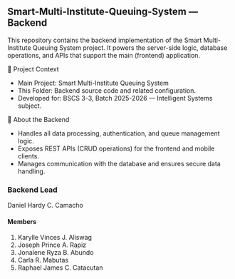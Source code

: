 ## Smart-Multi-Institute-Queuing-System — Backend

This repository contains the backend implementation of the Smart Multi-Institute Queuing System project.
It powers the server-side logic, database operations, and APIs that support the main (frontend) application.

📂 Project Context

- Main Project: Smart Multi-Institute Queuing System
- This Folder: Backend source code and related configuration.
- Developed for: BSCS 3-3, Batch 2025-2026 — Intelligent Systems subject.

📝 About the Backend

- Handles all data processing, authentication, and queue management logic.
- Exposes REST APIs (CRUD operations) for the frontend and mobile clients.
- Manages communication with the database and ensures secure data handling.

### Backend Lead
Daniel Hardy C. Camacho
#### Members
1. Karylle Vinces J. Aliswag
2. Joseph Prince A. Rapiz
3. Jonalene Ryza B. Abundo
4. Carla R. Mabutas
5. Raphael James C. Catacutan